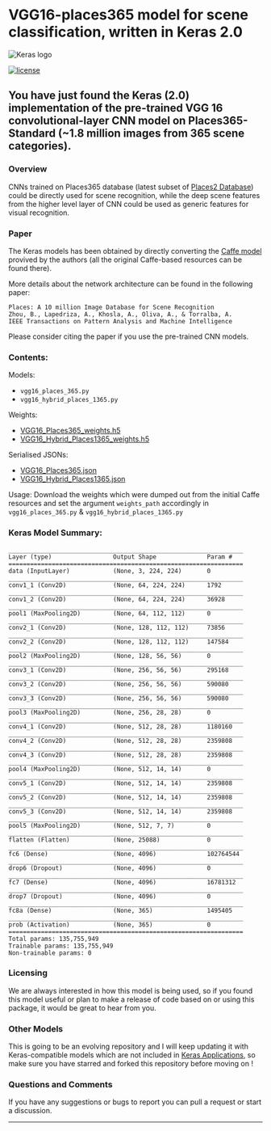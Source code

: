 # VGG16-places365 model for scene classification, written in Keras 2.0 

![Keras logo](https://i.imgur.com/c9r5WFp.png) 

[![license](https://img.shields.io/github/license/mashape/apistatus.svg?maxAge=2592000)](https://github.com/GKalliatakis/Keras-VGG16-places365/blob/master/LICENSE)

## You have just found the Keras (2.0) implementation of the pre-trained VGG 16 convolutional-layer CNN model on Places365-Standard (~1.8 million images from 365 scene categories).


### Overview
CNNs trained on Places365 database (latest subset of [Places2 Database](http://places2.csail.mit.edu)) could be directly used for scene recognition, while the deep scene features from the higher level layer of CNN could be used as generic features for visual recognition.

### Paper
The Keras models has been obtained by directly converting the [Caffe model](https://github.com/CSAILVision/places365) provived by the authors (all the original Caffe-based resources can be found there).

More details about the network architecture can be found in the following paper:

    Places: A 10 million Image Database for Scene Recognition
    Zhou, B., Lapedriza, A., Khosla, A., Oliva, A., & Torralba, A.
    IEEE Transactions on Pattern Analysis and Machine Intelligence

Please consider citing the paper if you use the pre-trained CNN models.


### Contents:
Models:
- `vgg16_places_365.py`
- `vgg16_hybrid_places_1365.py`

Weights:
- [VGG16_Places365_weights.h5](https://drive.google.com/open?id=0B98ZKBhlAtp-Y2lfbHVBY3k4SjA)
- [VGG16_Hybrid_Places1365_weights.h5](https://drive.google.com/open?id=0B98ZKBhlAtp-dHNWM0x2bnM3cU0)

Serialised JSONs:
- [VGG16_Places365.json](https://drive.google.com/open?id=0B98ZKBhlAtp-Vl9GeWw0UnhQTTA)
- [VGG16_Hybrid_Places1365.json](https://drive.google.com/open?id=0B98ZKBhlAtp-c3NZdnduN2oxYUE)

Usage: Download the weights which were dumped out from the initial Caffe resources and set the argument `weights_path` accordingly in `vgg16_places_365.py` & `vgg16_hybrid_places_1365.py`

### Keras Model Summary:
```
_________________________________________________________________
Layer (type)                 Output Shape              Param #   
=================================================================
data (InputLayer)            (None, 3, 224, 224)       0         
_________________________________________________________________
conv1_1 (Conv2D)             (None, 64, 224, 224)      1792      
_________________________________________________________________
conv1_2 (Conv2D)             (None, 64, 224, 224)      36928     
_________________________________________________________________
pool1 (MaxPooling2D)         (None, 64, 112, 112)      0         
_________________________________________________________________
conv2_1 (Conv2D)             (None, 128, 112, 112)     73856     
_________________________________________________________________
conv2_2 (Conv2D)             (None, 128, 112, 112)     147584    
_________________________________________________________________
pool2 (MaxPooling2D)         (None, 128, 56, 56)       0         
_________________________________________________________________
conv3_1 (Conv2D)             (None, 256, 56, 56)       295168    
_________________________________________________________________
conv3_2 (Conv2D)             (None, 256, 56, 56)       590080    
_________________________________________________________________
conv3_3 (Conv2D)             (None, 256, 56, 56)       590080    
_________________________________________________________________
pool3 (MaxPooling2D)         (None, 256, 28, 28)       0         
_________________________________________________________________
conv4_1 (Conv2D)             (None, 512, 28, 28)       1180160   
_________________________________________________________________
conv4_2 (Conv2D)             (None, 512, 28, 28)       2359808   
_________________________________________________________________
conv4_3 (Conv2D)             (None, 512, 28, 28)       2359808   
_________________________________________________________________
pool4 (MaxPooling2D)         (None, 512, 14, 14)       0         
_________________________________________________________________
conv5_1 (Conv2D)             (None, 512, 14, 14)       2359808   
_________________________________________________________________
conv5_2 (Conv2D)             (None, 512, 14, 14)       2359808   
_________________________________________________________________
conv5_3 (Conv2D)             (None, 512, 14, 14)       2359808   
_________________________________________________________________
pool5 (MaxPooling2D)         (None, 512, 7, 7)         0         
_________________________________________________________________
flatten (Flatten)            (None, 25088)             0         
_________________________________________________________________
fc6 (Dense)                  (None, 4096)              102764544 
_________________________________________________________________
drop6 (Dropout)              (None, 4096)              0         
_________________________________________________________________
fc7 (Dense)                  (None, 4096)              16781312  
_________________________________________________________________
drop7 (Dropout)              (None, 4096)              0         
_________________________________________________________________
fc8a (Dense)                 (None, 365)               1495405   
_________________________________________________________________
prob (Activation)            (None, 365)               0         
=================================================================
Total params: 135,755,949
Trainable params: 135,755,949
Non-trainable params: 0
```

### Licensing 
We are always interested in how this model is being used, so if you found this model useful or plan to make a release of code based on or using this package, it would be great to hear from you. 

### Other Models 
This is going to be an evolving repository and I will keep updating it with Keras-compatible models which are not included in [Keras Applications](https://keras.io/applications/), so make sure you have starred and forked this repository before moving on !

### Questions and Comments
If you have any suggestions or bugs to report you can pull a request or start a discussion.
_________________________________________________________________

   [dill]: <https://github.com/joemccann/dillinger>
   [git-repo-url]: <https://github.com/joemccann/dillinger.git>
   [john gruber]: <http://daringfireball.net>
   [df1]: <http://daringfireball.net/projects/markdown/>
   [markdown-it]: <https://github.com/markdown-it/markdown-it>
   [Ace Editor]: <http://ace.ajax.org>
   [node.js]: <http://nodejs.org>
   [Twitter Bootstrap]: <http://twitter.github.com/bootstrap/>
   [jQuery]: <http://jquery.com>
   [@tjholowaychuk]: <http://twitter.com/tjholowaychuk>
   [express]: <http://expressjs.com>
   [AngularJS]: <http://angularjs.org>
   [Gulp]: <http://gulpjs.com>

   [PlDb]: <https://github.com/joemccann/dillinger/tree/master/plugins/dropbox/README.md>
   [PlGh]: <https://github.com/joemccann/dillinger/tree/master/plugins/github/README.md>
   [PlGd]: <https://github.com/joemccann/dillinger/tree/master/plugins/googledrive/README.md>
   [PlOd]: <https://github.com/joemccann/dillinger/tree/master/plugins/onedrive/README.md>
   [PlMe]: <https://github.com/joemccann/dillinger/tree/master/plugins/medium/README.md>
   [PlGa]: <https://github.com/RahulHP/dillinger/blob/master/plugins/googleanalytics/README.md>
